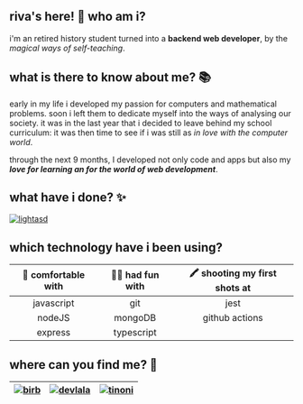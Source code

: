 ## riva's here! 👋 who am i?

i'm an retired history student turned into a **backend web developer**, by the *magical ways of self-teaching*. 

## what is there to know about me? 📚 
  
early in my life i developed my passion for computers and mathematical problems. soon i left them to dedicate myself into the ways of analysing our society. it was in the last year that i decided to leave behind my school curriculum: it was then time to see if i was still as *in love with the computer world*.

through the next 9 months, I developed not only code and apps but also my ***love for learning an for the world of web development***.

## what have i done? ✨ 
[![lightasd](https://user-images.githubusercontent.com/69391587/110693728-a6bc9900-81df-11eb-9e84-9ada11ab55d1.png)](https://github.com/rivvarivvs/ticketmarket)


## which technology have i been using?  
| 🧪 comfortable with  | 🤸‍♀️ had fun with  | 🖍️ shooting my first shots at |
| :---:             |    :----:     |          :---:             |
| javascript        | git           | jest                       |
| nodeJS            | mongoDB       | github actions             |
| express           | typescript    |                            |

## where can you find me? 💌  

|[![birb](https://user-images.githubusercontent.com/69391587/110664946-cb087d80-81bf-11eb-8fef-7d239d0f790c.png)](https://twitter.com/rivva_a)|[![devlala](https://user-images.githubusercontent.com/69391587/110664943-ca6fe700-81bf-11eb-811a-ce04acac173e.png)](https://dev.to/rivvarivvs)|[![tinoni](https://user-images.githubusercontent.com/69391587/110664921-c5129c80-81bf-11eb-96f9-624b9d0c91b2.png)](mailto:rivvarivvs@gmail.com)|
| :---:             |    :----:     |          :---:         |


